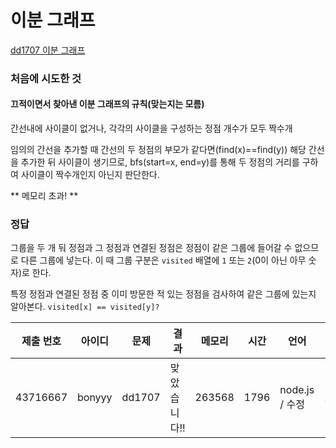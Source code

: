 # 이분 그래프

[dd1707 이분 그래프](https://www.acmicpc.net/problem/dd1707)

### 처음에 시도한 것

#### 끄적이면서 찾아낸 이분 그래프의 규칙(맞는지는 모름)

간선내에 사이클이 없거나, 각각의 사이클을 구성하는 정점 개수가 모두 짝수개

임의의 간선을 추가할 때 간선의 두 정점의 부모가 같다면(find(x)==find(y)) 해당 간선을 추가한 뒤 사이클이 생기므로, bfs(start=x, end=y)를 통해 두 정점의 거리를 구하여 사이클이 짝수개인지 아닌지 판단한다.

** 메모리 초과! **

### 정답

그룹을 두 개 둬 정점과 그 정점과 연결된 정점은 정점이 같은 그룹에 들어갈 수 없으므로 다른 그룹에 넣는다. 이 때 그룹 구분은 `visited` 배열에 `1` 또는 `2`(0이 아닌 아무 숫자)로 한다.

특정 정점과 연결된 정점 중 이미 방문한 적 있는 정점을 검사하여 같은 그룹에 있는지 알아본다.
`visited[x] == visited[y]?`

| 제출 번호 | 아이디 | 문제   | 결과         | 메모리 | 시간 | 언어           | 코드 길이 |
| --------- | ------ | ------ | ------------ | ------ | ---- | -------------- | --------- |
| 43716667  | bonyyy | dd1707 | 맞았습니다!! | 263568 | 1796 | node.js / 수정 | 2246      |
